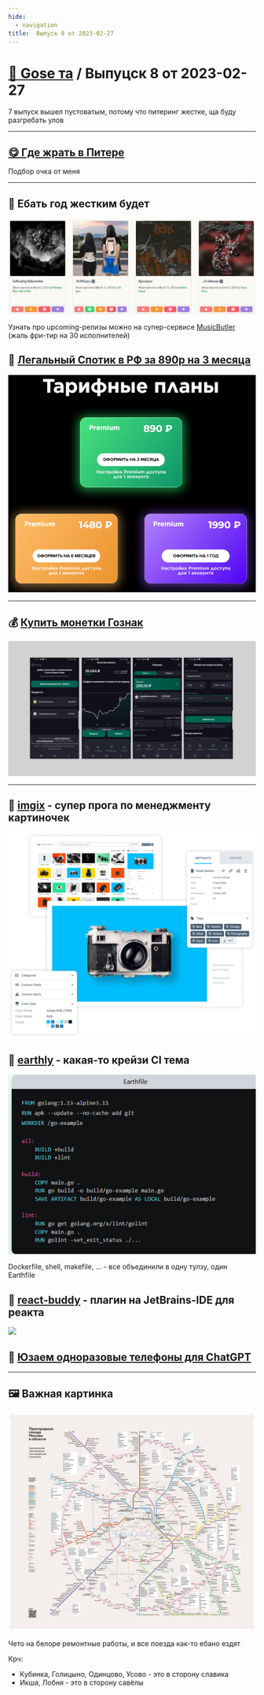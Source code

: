 ```yaml
---
hide:
  - navigation
title:  Выпуск 8 от 2023-02-27
---
```


# [📰 Gose та](../index.md) /  Выпуцск 8 от 2023-02-27

7 выпуск вышел пустоватым, потому что питеринг жестке, ща буду разгребать улов

---

## [😋 Где жрать в Питере](https://yandex.ru/maps?bookmarks%5BpublicId%5D=v4N1YGwv&utm_source=share&utm_campaign=bookmarks) 

Подбор очка от меня

---

## 🎵 Ебать год жестким будет

![](mu.png)

Узнать про upcoming-релизы можно на супер-сервисе [MusicButler](https://www.musicbutler.io/) (жаль фри-тир на 30
исполнителей)

## 🎵 [Легальный Спотик в РФ за 890р на 3 месяца](https://www.green-sound.ru/)

![img.png](spotik.png)

---

## 💰 [Купить монетки Гознак](https://info.goznakinvest.ru/)

![goznak.webp](goznak.webp)

---

## 🔎 [imgix](https://imgix.com/) - супер прога по менеджменту картиночек

![](imgix.webp)

## 🔎 [earthly](https://earthly.dev/) - какая-то крейзи CI тема

![earthly.png](earthly.png)

Dockerfile, shell, makefile, ... - все объединили в одну тулзу, один Earthfile

## 🔎 [react-buddy](https://react-buddy.com/) - плагин на JetBrains-IDE для реакта

![](rb_preview.gif)

## 🔎 [Юзаем одноразовые телефоны для ChatGPT](https://ru.temporary-phone-number.com/TimorLeste-Phone-Number/)

---

## 🖼 Важная картинка

![](trains.jpg)

Чето на белоре ремонтные работы, и все поезда как-то ебано ездят

Крч:

- Кубинка, Голицыно, Одинцово, Усово - это в сторону славика
- Икша, Лобня - это в сторону савёлы

